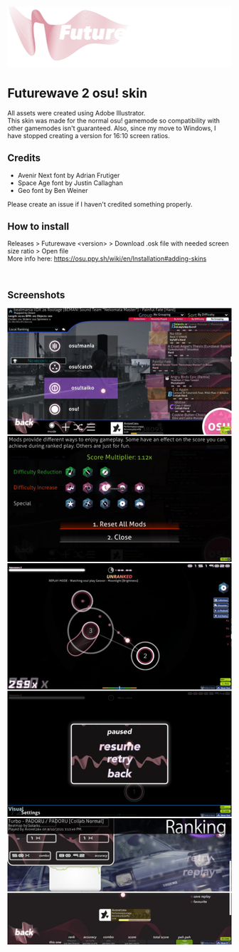 ![logo](images/logo.png)

# Futurewave 2 osu! skin

All assets were created using Adobe Illustrator.
<br>
This skin was made for the normal osu! gamemode so compatibility with other gamemodes isn't guaranteed. Also, since my move to Windows, I have stopped creating a version for 16:10 screen ratios.
<br>

## Credits

- Avenir Next font by Adrian Frutiger
- Space Age font by Justin Callaghan
- Geo font by Ben Weiner

Please create an issue if I haven't credited something properly.

## How to install

Releases > Futurewave \<version> > Download .osk file with needed screen size ratio > Open file
<br>
More info here: https://osu.ppy.sh/wiki/en/Installation#adding-skins

<br>

## Screenshots

![menu](images/menu.jpg)
![mods](images/mods.jpg)
![gameplay](images/gameplay.png)
![pause screen](images/pausescreen.png)
![ranking screen](images/rankingscreen.jpg)

